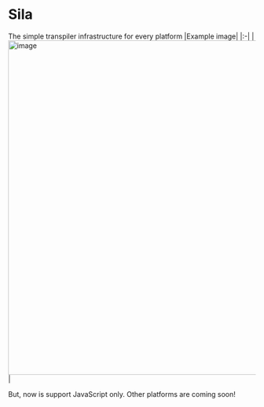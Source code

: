 # Sila
The simple transpiler infrastructure for every platform
|Example image|
|:-|
|<img width="681" alt="image" src="https://github.com/user-attachments/assets/e4bc2afb-d088-4926-9a4c-b8e3fa9e31bd">|


But, now is support JavaScript only. Other platforms are coming soon!
